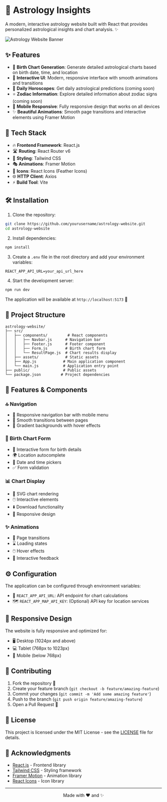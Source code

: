 # 🌟 Astrology Insights

A modern, interactive astrology website built with React that provides personalized astrological insights and chart analysis. ✨

![Astrology Website Banner](public/banner.png)

## ✨ Features

- 🎯 **Birth Chart Generation**: Generate detailed astrological charts based on birth date, time, and location
- 🎨 **Interactive UI**: Modern, responsive interface with smooth animations and transitions
- 🌙 **Daily Horoscopes**: Get daily astrological predictions (coming soon)
- ⭐ **Zodiac Information**: Explore detailed information about zodiac signs (coming soon)
- 📱 **Mobile Responsive**: Fully responsive design that works on all devices
- ✨ **Beautiful Animations**: Smooth page transitions and interactive elements using Framer Motion

## 🚀 Tech Stack

- 🔥 **Frontend Framework**: React.js
- 🛣️ **Routing**: React Router v6
- 💅 **Styling**: Tailwind CSS
- 🎭 **Animations**: Framer Motion
- 🎨 **Icons**: React Icons (Feather Icons)
- 🌐 **HTTP Client**: Axios
- ⚡ **Build Tool**: Vite

## 🛠️ Installation

1. Clone the repository:
```bash
git clone https://github.com/yourusername/astrology-website.git
cd astrology-website
```

2. Install dependencies:
```bash
npm install
```

3. Create a `.env` file in the root directory and add your environment variables:
```env
REACT_APP_API_URL=your_api_url_here
```

4. Start the development server:
```bash
npm run dev
```

The application will be available at `http://localhost:5173` 🚀

## 📁 Project Structure

```
astrology-website/
├── src/
│   ├── components/         # React components
│   │   ├── Navbar.js      # Navigation bar
│   │   ├── Footer.js      # Footer component
│   │   ├── Form.js        # Birth chart form
│   │   └── ResultPage.js  # Chart results display
│   ├── assets/            # Static assets
│   ├── App.js            # Main application component
│   └── main.js           # Application entry point
├── public/               # Public assets
└── package.json         # Project dependencies
```

## 🎨 Features & Components

### 🔝 Navigation
- 📱 Responsive navigation bar with mobile menu
- 🔄 Smooth transitions between pages
- 🎨 Gradient backgrounds with hover effects

### 📝 Birth Chart Form
- 🎯 Interactive form for birth details
- 🌍 Location autocomplete
- 📅 Date and time pickers
- ✅ Form validation

### 📊 Chart Display
- 🎨 SVG chart rendering
- 🖱️ Interactive elements
- ⬇️ Download functionality
- 📱 Responsive design

### ✨ Animations
- 🔄 Page transitions
- ⌛ Loading states
- 🖱️ Hover effects
- 💫 Interactive feedback

## ⚙️ Configuration

The application can be configured through environment variables:

- 🔗 `REACT_APP_API_URL`: API endpoint for chart calculations
- 🗺️ `REACT_APP_MAP_API_KEY`: (Optional) API key for location services

## 📱 Responsive Design

The website is fully responsive and optimized for:
- 🖥️ Desktop (1024px and above)
- 💻 Tablet (768px to 1023px)
- 📱 Mobile (below 768px)

## 🤝 Contributing

1. Fork the repository 🍴
2. Create your feature branch (`git checkout -b feature/amazing-feature`)
3. Commit your changes (`git commit -m 'Add some amazing feature'`)
4. Push to the branch (`git push origin feature/amazing-feature`)
5. Open a Pull Request 🚀

## 📄 License

This project is licensed under the MIT License - see the [LICENSE](LICENSE) file for details.

## 🙏 Acknowledgments

- [React.js](https://reactjs.org/) - Frontend library
- [Tailwind CSS](https://tailwindcss.com/) - Styling framework
- [Framer Motion](https://www.framer.com/motion/) - Animation library
- [React Icons](https://react-icons.github.io/react-icons/) - Icon library

---

<p align="center">Made with ❤️ and ✨</p>